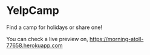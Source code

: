 # YelpCamp
Find a camp for holidays or share one!

You can check a live preview on, https://morning-atoll-77658.herokuapp.com


